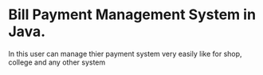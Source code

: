# Bill Payment Management System in Java.
In this user can manage thier payment system very easily like for shop, college and any other system
